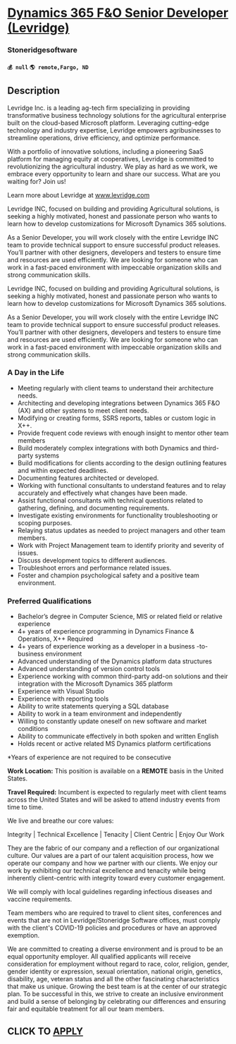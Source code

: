 # [Dynamics 365 F&O Senior Developer (Levridge)](https://www.remotewlb.com/apply/dynamics-365-f-o-senior-developer-levridge-106231)  
### Stoneridgesoftware  
#### `💰 null` `🌎 remote,Fargo, ND`  

## Description

Levridge Inc. is a leading ag-tech firm specializing in providing transformative business technology solutions for the agricultural enterprise built on the cloud-based Microsoft platform. Leveraging cutting-edge technology and industry expertise, Levridge empowers agribusinesses to streamline operations, drive efficiency, and optimize performance.

With a portfolio of innovative solutions, including a pioneering SaaS platform for managing equity at cooperatives, Levridge is committed to revolutionizing the agricultural industry. We play as hard as we work, we embrace every opportunity to learn and share our success. What are you waiting for? Join us!

  

Learn more about Levridge at www.levridge.com

  

Levridge INC, focused on building and providing Agricultural solutions, is seeking a highly motivated, honest and passionate person who wants to learn how to develop customizations for Microsoft Dynamics 365 solutions.

  

As a Senior Developer, you will work closely with the entire Levridge INC team to provide technical support to ensure successful product releases. You’ll partner with other designers, developers and testers to ensure time and resources are used efficiently. We are looking for someone who can work in a fast-paced environment with impeccable organization skills and strong communication skills.

  

Levridge INC, focused on building and providing Agricultural solutions, is seeking a highly motivated, honest and passionate person who wants to learn how to develop customizations for Microsoft Dynamics 365 solutions.

  

As a Senior Developer, you will work closely with the entire Levridge INC team to provide technical support to ensure successful product releases. You’ll partner with other designers, developers and testers to ensure time and resources are used efficiently. We are looking for someone who can work in a fast-paced environment with impeccable organization skills and strong communication skills.

  

### A Day in the Life

* Meeting regularly with client teams to understand their architecture needs.
* Architecting and developing integrations between Dynamics 365 F&O (AX) and other systems to meet client needs.
* Modifying or creating forms, SSRS reports, tables or custom logic in X++.
* Provide frequent code reviews with enough insight to mentor other team members
* Build moderately complex integrations with both Dynamics and third-party systems
* Build modifications for clients according to the design outlining features and within expected deadlines.
* Documenting features architected or developed.
* Working with functional consultants to understand features and to relay accurately and effectively what changes have been made. 
* Assist functional consultants with technical questions related to gathering, defining, and documenting requirements.
* Investigate existing environments for functionality troubleshooting or scoping purposes.
* Relaying status updates as needed to project managers and other team members.
* Work with Project Management team to identify priority and severity of issues.
* Discuss development topics to different audiences. 
* Troubleshoot errors and performance related issues. 
* Foster and champion psychological safety and a positive team environment.

  

### Preferred Qualifications

* Bachelor’s degree in Computer Science, MIS or related field or relative experience 
* 4+ years of experience programming in Dynamics Finance & Operations, X++ Required
* 4+ years of experience working as a developer in a business -to-business environment
* Advanced understanding of the Dynamics platform data structures
* Advanced understanding of version control tools 
* Experience working with common third-party add-on solutions and their integration with the Microsoft Dynamics 365 platform 
* Experience with Visual Studio
* Experience with reporting tools
* Ability to write statements querying a SQL database 
* Ability to work in a team environment and independently 
* Willing to constantly update oneself on new software and market conditions 
* Ability to communicate effectively in both spoken and written English
* Holds recent or active related MS Dynamics platform certifications 

  

*Years of experience are not required to be consecutive

  

 **Work Location:** This position is available on a **REMOTE** basis in the United States.

  

**Travel Required:** Incumbent is expected to regularly meet with client teams across the United States and will be asked to attend industry events from time to time.

  

  

  

  

We live and breathe our core values:

Integrity | Technical Excellence | Tenacity | Client Centric | Enjoy Our Work

They are the fabric of our company and a reflection of our organizational culture. Our values are a part of our talent acquisition process, how we operate our company and how we partner with our clients. We enjoy our work by exhibiting our technical excellence and tenacity while being inherently client-centric with integrity toward every customer engagement.

We will comply with local guidelines regarding infectious diseases and vaccine requirements.

Team members who are required to travel to client sites, conferences and events that are not in Levridge/Stoneridge Software offices, must comply with the client's COVID-19 policies and procedures or have an approved exemption.

We are committed to creating a diverse environment and is proud to be an equal opportunity employer. All qualified applicants will receive consideration for employment without regard to race, color, religion, gender, gender identity or expression, sexual orientation, national origin, genetics, disability, age, veteran status and all the other fascinating characteristics that make us unique. Growing the best team is at the center of our strategic plan. To be successful in this, we strive to create an inclusive environment and build a sense of belonging by celebrating our differences and ensuring fair and equitable treatment for all our team members.

  
## CLICK TO [APPLY](https://www.remotewlb.com/apply/dynamics-365-f-o-senior-developer-levridge-106231)

